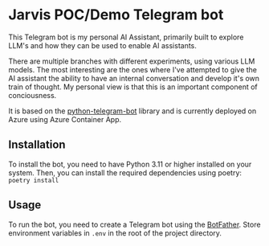 Jarvis POC/Demo Telegram bot
===========================
This Telegram bot is my personal AI Assistant, primarily built to explore LLM's and how they can be used to enable AI assistants.

There are multiple branches with different experiments, using various LLM models. The most interesting are the ones where I've attempted to give the AI assistant the ability to have an internal conversation and develop it's own train of thought. My personal view is that this is an important component of conciousness. 

It is based on the [python-telegram-bot](http://python-telegram-bot.org/) library and is currently deployed on Azure using Azure Container App.

Installation
------------
To install the bot, you need to have Python 3.11 or higher installed on your system.
Then, you can install the required dependencies using poetry:
    `poetry install`

Usage
-----
To run the bot, you need to create a Telegram bot using the [BotFather](https://t.me/botfather).
Store environment variables in `.env` in the root of the project directory.
